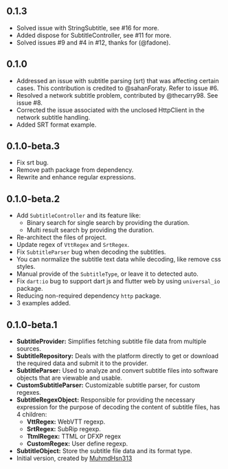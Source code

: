 ## 0.1.3
- Solved issue with StringSubtitle, see #16 for more.
- Added dispose for SubtitleController, see #11 for more.
- Solved issues #9 and #4 in #12, thanks for (@fadone).

## 0.1.0
- Addressed an issue with subtitle parsing (srt) that was affecting certain cases. This contribution is credited to @sahanForaty. Refer to issue #6.
- Resolved a network subtitle problem, contributed by @thecarry98. See issue #8.
- Corrected the issue associated with the unclosed HttpClient in the network subtitle handling.
- Added SRT format example.

## 0.1.0-beta.3
- Fix srt bug.
- Remove path package from dependency.
- Rewrite and enhance regular expressions.

## 0.1.0-beta.2
- Add `SubtitleController` and its feature like: 
    - Binary search for single search by providing the duration.
    - Multi result search by providing the duration.
- Re-architect the files of project.
- Update regex of `VttRegex` and `SrtRegex`.
- Fix `SubtitleParser` bug when decoding the subtitles.
- You can normalize the subtitle text data while decoding, like remove css styles.
- Manual provide of the `SubtitleType`, or leave it to detected auto.
- Fix `dart:io` bug to support dart js and flutter web by using `universal_io` package.
- Reducing non-required dependency `http` package.
- 3 examples added.

## 0.1.0-beta.1

- **SubtitleProvider:** Simplifies fetching subtitle file data from multiple sources.
- **SubtitleRepository:** Deals with the platform directly to get or download the required data and submit it to the provider.
- **SubtitleParser:** Used to analyze and convert subtitle files into software objects that are viewable and usable.
- **CustomSubtitleParser:** Customizable subtitle parser, for custom regexes.
- **SubtitleRegexObject:** Responsible for providing the necessary expression for the purpose of decoding the content of subtitle files, has 4 children:
    - **VttRegex:** WebVTT regexp.
    - **SrtRegex:** SubRip regexp.
    - **TtmlRegex:** TTML or DFXP regex
    - **CustomRegex:** User define regexp.
- **SubtitleObject:** Store the subtitle file data and its format type.
- Initial version, created by [MuhmdHsn313](https://twitter.com/MuhmdHsn313)
